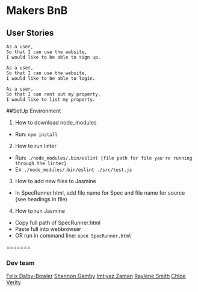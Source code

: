 # Makers BnB

## User Stories
```
As a user,
So that I can use the website,
I would like to be able to sign up.

As a user,
So that I can use the website,
I would like to be able to login.

As a user,
So that I can rent out my property,
I would like to list my property.
```

##SetUp Environment
1. How to download node_modules
- Run: `npm install`

2. How to run linter
- Run: `./node_modules/.bin/eslint {file path for file you're running through the linter}`
- Ex: `./node_modules/.bin/eslint ./src/test.js`

3. How to add new files to Jasmine
- In SpecRunner.html, add file name for Spec and file name for source (see headings in file)

4. How to run Jasmine
- Copy full path of SpecRunner.html
- Paste full into webbrowser
- OR run in command line: `open SpecRunner.html`

=======
### Dev team

[Felix Dalby-Bowler](https://github.com/felixjtdb)
[Shannon Gamby](https://github.com/shannongamby)
[Imtiyaz Zaman](https://github.com/imtiyazzaman1)
[Raylene Smith](https://github.com/rsmith88)
[Chloe Verity](https://github.com/chloeverity)
